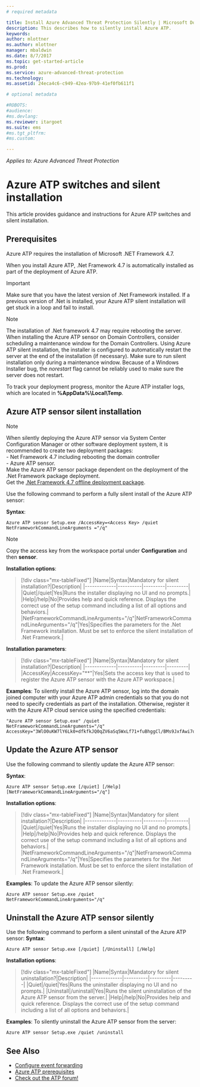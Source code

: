 ```yaml
---
# required metadata

title: Install Azure Advanced Threat Protection Silently | Microsoft Docs
description: This describes how to silently install Azure ATP.
keywords:
author: mlottner
ms.author: mlottner
manager: mbaldwin
ms.date: 8/7/2017
ms.topic: get-started-article
ms.prod:
ms.service: azure-advanced-threat-protection
ms.technology:
ms.assetid: 24eca4c6-c949-42ea-97b9-41ef0fb611f1

# optional metadata

#ROBOTS:
#audience:
#ms.devlang:
ms.reviewer: itargoet
ms.suite: ems
#ms.tgt_pltfrm:
#ms.custom:

---
```


*Applies to: Azure Advanced Threat Protection*


# Azure ATP switches and silent installation
This article provides guidance and instructions for Azure ATP switches and silent installation.

## Prerequisites

Azure ATP requires the installation of Microsoft .NET Framework 4.7. 

When you install Azure ATP, .Net Framework 4.7 is automatically installed as part of the deployment of Azure ATP.

> [!IMPORTANT] 
> Make sure that you have the latest version of .Net Framework installed. If a previous version of .Net is installed, your Azure ATP silent installation will get stuck in a loop and fail to install. 

> [!NOTE] 
> The installation of .Net framework 4.7 may require rebooting the server. When installing the Azure ATP sensor on Domain Controllers, consider scheduling a maintenance window for the Domain Controllers.
Using Azure ATP silent installation, the installer is configured to automatically restart the server at the end of the installation (if necessary). Make sure to run silent installation only during a maintenance window. Because of a Windows Installer bug, the *norestart* flag cannot be reliably used to make sure the server does not restart.

To track your deployment progress, monitor the Azure ATP installer logs, which are located in **%AppData%\Local\Temp**.



## Azure ATP sensor silent installation

> [!NOTE]
> When silently deploying the Azure ATP sensor via System Center Configuration Manager or other software deployment system, it is recommended to create two deployment packages:</br>- Net Framework 4.7 including rebooting the domain controller</br>- Azure ATP sensor. </br>Make the Azure ATP sensor package dependent on the deployment of the .Net Framework package deployment. </br>Get the [.Net Framework 4.7 offline deployment package](https://www.microsoft.com/download/details.aspx?id=49982). 


Use the following command to perform a fully silent install of the Azure ATP sensor:


**Syntax**:

    Azure ATP sensor Setup.exe /AccessKey=<Access Key> /quiet NetFrameworkCommandLineArguments ="/q" 
   

> [!NOTE]
> Copy the access key from the workspace portal under **Configuration** and then **sensor**.


**Installation options**:

> [!div class="mx-tableFixed"]
|Name|Syntax|Mandatory for silent installation?|Description|
|-------------|----------|---------|---------|
|Quiet|/quiet|Yes|Runs the installer displaying no UI and no prompts.|
|Help|/help|No|Provides help and quick reference. Displays the correct use of the setup command including a list of all options and behaviors.|
|NetFrameworkCommandLineArguments="/q"|NetFrameworkCommandLineArguments="/q"|Yes|Specifies the parameters for the .Net Framework installation. Must be set to enforce the silent installation of .Net Framework.|

**Installation parameters**:

> [!div class="mx-tableFixed"]
|Name|Syntax|Mandatory for silent installation?|Description|
|-------------|----------|---------|---------|
|AccessKey|AccessKey="**"|Yes|Sets the access key that is used to register the Azure ATP sensor with the Azure ATP workspace.|

**Examples**:
To silently install the Azure ATP sensor, log into the domain joined computer with your Azure ATP admin credentials so that you do not need to specify credentials as part of the installation. Otherwise, register it with the Azure ATP cloud service using the specified credentials:

    "Azure ATP sensor Setup.exe" /quiet NetFrameworkCommandLineArguments="/q" 
    AccessKey="3WlO0uKW7lY6Lk0+dfkfkJQ0qZV6aSq5WxLf71+fuBhggCl/BMs9JxfAwi7oy9vYGviazUS1EPpzte7z8s4grw==" 
    

## Update the Azure ATP sensor

Use the following command to silently update the Azure ATP sensor:

**Syntax**:

    Azure ATP sensor Setup.exe [/quiet] [/Help] [NetFrameworkCommandLineArguments="/q"]


**Installation options**:

> [!div class="mx-tableFixed"]
|Name|Syntax|Mandatory for silent installation?|Description|
|-------------|----------|---------|---------|
|Quiet|/quiet|Yes|Runs the installer displaying no UI and no prompts.|
|Help|/help|No|Provides help and quick reference. Displays the correct use of the setup command including a list of all options and behaviors.|
|NetFrameworkCommandLineArguments="/q"|NetFrameworkCommandLineArguments="/q"|Yes|Specifies the parameters for the .Net Framework installation. Must be set to enforce the silent installation of .Net Framework.|


**Examples**:
To update the Azure ATP sensor silently:

    Azure ATP sensor Setup.exe /quiet NetFrameworkCommandLineArguments="/q"

## Uninstall the Azure ATP sensor silently

Use the following command to perform a silent uninstall of the Azure ATP sensor:
**Syntax**:

    Azure ATP sensor Setup.exe [/quiet] [/Uninstall] [/Help]
    
**Installation options**:

> [!div class="mx-tableFixed"]
|Name|Syntax|Mandatory for silent uninstallation?|Description|
|-------------|----------|---------|---------|
|Quiet|/quiet|Yes|Runs the uninstaller displaying no UI and no prompts.|
|Uninstall|/uninstall|Yes|Runs the silent uninstallation of the Azure ATP sensor from the server.|
|Help|/help|No|Provides help and quick reference. Displays the correct use of the setup command including a list of all options and behaviors.|

**Examples**:
To silently uninstall the Azure ATP sensor from the server:


    Azure ATP sensor Setup.exe /quiet /uninstall
    



## See Also

- [Configure event forwarding](configure-event-forwarding.md)
- [Azure ATP prerequisites](atp-prerequisites.md)
- [Check out the ATP forum!](https://aka.ms/azureatpcommunity)